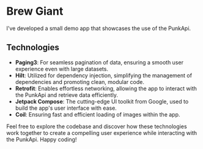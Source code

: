 # Brew Giant

I've developed a small demo app that showcases the use of the PunkApi.

## Technologies

- **Paging3**: For seamless pagination of data, ensuring a smooth user experience even with large datasets.
- **Hilt**: Utilized for dependency injection, simplifying the management of dependencies and promoting clean, modular code.
- **Retrofit**: Enables effortless networking, allowing the app to interact with the PunkApi and retrieve data efficiently.
- **Jetpack Compose**: The cutting-edge UI toolkit from Google, used to build the app's user interface with ease.
- **Coil**: Ensuring fast and efficient loading of images within the app.

Feel free to explore the codebase and discover how these technologies work together to create a compelling user experience while interacting with the PunkApi. Happy coding!
